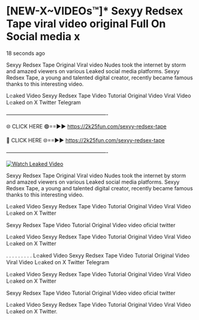 # [NEW-X~VIDEOs™]* Sexyy Redsex Tape viral video original Full On Social media x

18 seconds ago

Sexyy Redsex Tape Original Viral video Nudes took the internet by storm and amazed viewers on various Leaked social media platforms. Sexyy Redsex Tape, a young and talented digital creator, recently became famous thanks to this interesting video.

L𝚎aked Video Sexyy Redsex Tape Video Tutorial Original Video Viral Video L𝚎aked on X Twitter Telegram

———————————————————-

🌐 CLICK HERE 🟢==►► https://2k25fun.com/sexyy-redsex-tape

🔴 CLICK HERE 🌐==►► https://2k25fun.com/sexyy-redsex-tape

———————————————————-

[![Watch Leaked Video](https://miro.medium.com/v2/resize:fit:828/format:webp/1*cilzJN44JGOrTw9NJCrNHA.gif "Watch Leaked Video")](https://2k25fun.com/sexyy-redsex-tape)

Sexyy Redsex Tape Original Viral video Nudes took the internet by storm and amazed viewers on various Leaked social media platforms. Sexyy Redsex Tape, a young and talented digital creator, recently became famous thanks to this interesting video.

L𝚎aked Video Sexyy Redsex Tape Video Tutorial Original Video Viral Video L𝚎aked on X Twitter

Sexyy Redsex Tape Video Tutorial Original Video video oficial twitter

L𝚎aked Video Sexyy Redsex Tape Video Tutorial Original Video Viral Video L𝚎aked on X Twitter

. . . . . . . . . L𝚎aked Video Sexyy Redsex Tape Video Tutorial Original Video Viral Video L𝚎aked on X Twitter Telegram

L𝚎aked Video Sexyy Redsex Tape Video Tutorial Original Video Viral Video L𝚎aked on X Twitter

Sexyy Redsex Tape Video Tutorial Original Video video oficial twitter

L𝚎aked Video Sexyy Redsex Tape Video Tutorial Original Video Viral Video L𝚎aked on X Twitter.